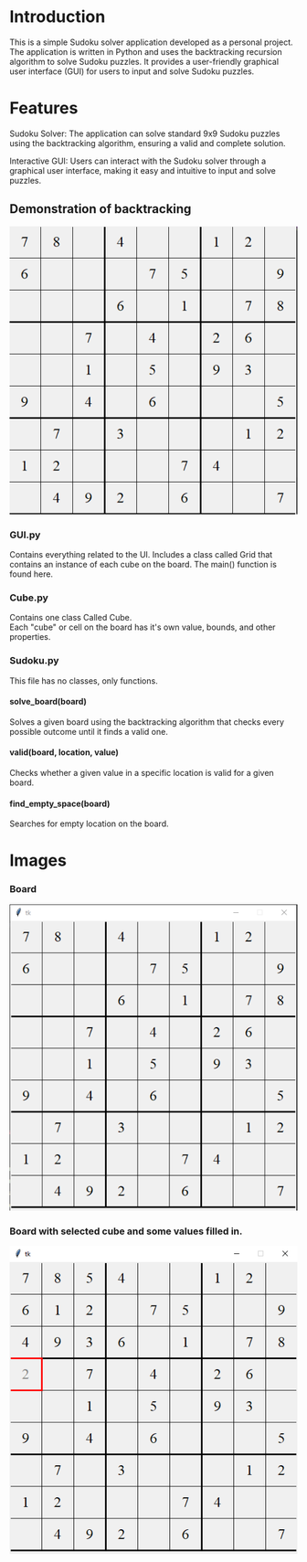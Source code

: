 # Introduction
This is a simple Sudoku solver application developed as a personal project. The application is written in Python and uses the backtracking recursion algorithm to solve Sudoku puzzles. It provides a user-friendly graphical user interface (GUI) for users to input and solve Sudoku puzzles.

# Features
Sudoku Solver: The application can solve standard 9x9 Sudoku puzzles using the backtracking algorithm, ensuring a valid and complete solution.

Interactive GUI: Users can interact with the Sudoku solver through a graphical user interface, making it easy and intuitive to input and solve puzzles.

## Demonstration of backtracking
![gif](https://github.com/yuvalco/Sudoku-game/blob/master/sudoku.gif)

### GUI.py
Contains everything related to the UI.
Includes a class called Grid that contains an instance of each cube on the board.
The main() function is found here.
### Cube.py
Contains one class Called Cube.  
Each "cube" or cell on the board has it's own value, bounds, and other properties.
### Sudoku.py
This file has no classes, only functions.
#### solve_board(board)
Solves a given board using the backtracking algorithm that checks every possible outcome until it finds a valid one.
#### valid(board, location, value)
Checks whether a given value in a specific location is valid for a given board.
#### find_empty_space(board)
Searches for empty location on the board.


# Images
### Board
![image1](https://github.com/yuvalco/Sudoku-game/blob/master/1.png)

### Board with selected cube and some values filled in.
![image2](https://github.com/yuvalco/Sudoku-game/blob/master/2.png)
